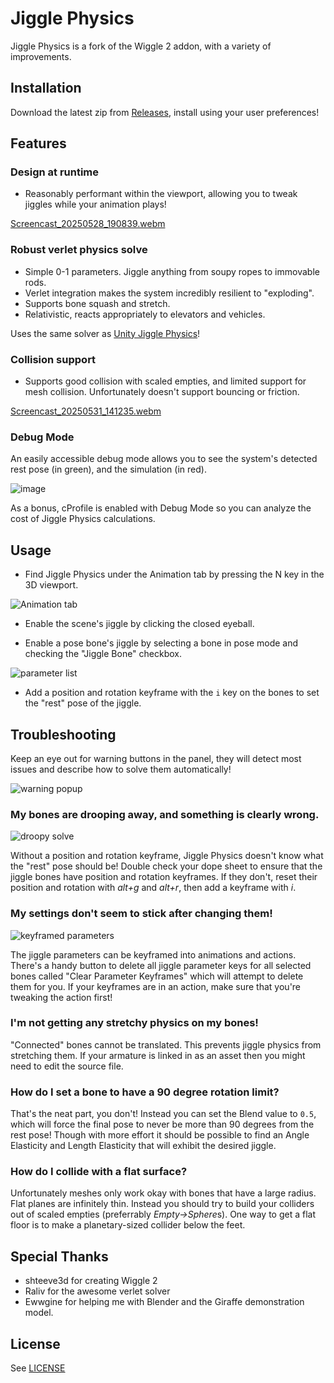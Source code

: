 # Jiggle Physics

Jiggle Physics is a fork of the Wiggle 2 addon, with a variety of improvements.

## Installation

Download the latest zip from [Releases](https://github.com/naelstrof/blender-jiggle-physics/releases/latest), install using your user preferences!

## Features

### Design at runtime

- Reasonably performant within the viewport, allowing you to tweak jiggles while your animation plays!
  
[Screencast_20250528_190839.webm](https://github.com/user-attachments/assets/156016e3-7f77-48b9-98e7-130dfcefb854)


### Robust verlet physics solve

- Simple 0-1 parameters. Jiggle anything from soupy ropes to immovable rods.
- Verlet integration makes the system incredibly resilient to "exploding". 
- Supports bone squash and stretch.
- Relativistic, reacts appropriately to elevators and vehicles.

Uses the same solver as [Unity Jiggle Physics](https://github.com/naelstrof/UnityJigglePhysics)!

### Collision support

- Supports good collision with scaled empties, and limited support for mesh collision. Unfortunately doesn't support bouncing or friction.

[Screencast_20250531_141235.webm](https://github.com/user-attachments/assets/982a9b62-2b65-44ae-9f07-6b0b5650067d)

### Debug Mode

An easily accessible debug mode allows you to see the system's detected rest pose (in green), and the simulation (in red).

![image](https://github.com/user-attachments/assets/14ce81d1-d3be-49e1-a2e8-37e0c278ab85)

As a bonus, cProfile is enabled with Debug Mode so you can analyze the cost of Jiggle Physics calculations.

## Usage

- Find Jiggle Physics under the Animation tab by pressing the N key in the 3D viewport.

![Animation tab](https://github.com/user-attachments/assets/839fcf23-f756-411f-aa3c-77a669a74d05)

- Enable the scene's jiggle by clicking the closed eyeball.

- Enable a pose bone's jiggle by selecting a bone in pose mode and checking the "Jiggle Bone" checkbox.

![parameter list](https://github.com/user-attachments/assets/ff955f3e-c747-48b0-8ff2-87e5a96bb280)

- Add a position and rotation keyframe with the `i` key on the bones to set the "rest" pose of the jiggle. 

## Troubleshooting

Keep an eye out for warning buttons in the panel, they will detect most issues and describe how to solve them automatically!

![warning popup](https://github.com/user-attachments/assets/2fba2440-f106-4476-8301-f41440b4836a)

### My bones are drooping away, and something is clearly wrong.

![droopy solve](https://github.com/user-attachments/assets/38d499f0-4ff3-452f-a088-ee3e2453d4e0)

Without a position and rotation keyframe, Jiggle Physics doesn't know what the "rest" pose should be! Double check your dope sheet to ensure that the jiggle bones have position and rotation keyframes. If they don't, reset their position and rotation with *alt+g* and *alt+r*, then add a keyframe with *i*.

### My settings don't seem to stick after changing them!

![keyframed parameters](https://github.com/user-attachments/assets/fcf91027-708a-4557-b556-9520892b5594)

The jiggle parameters can be keyframed into animations and actions. There's a handy button to delete all jiggle parameter keys for all selected bones called "Clear Parameter Keyframes" which will attempt to delete them for you. If your keyframes are in an action, make sure that you're tweaking the action first!

### I'm not getting any stretchy physics on my bones!

"Connected" bones cannot be translated. This prevents jiggle physics from stretching them. If your armature is linked in as an asset then you might need to edit the source file.

### How do I set a bone to have a 90 degree rotation limit?

That's the neat part, you don't! Instead you can set the Blend value to `0.5`, which will force the final pose to never be more than 90 degrees from the rest pose! Though with more effort it should be possible to find an Angle Elasticity and Length Elasticity that will exhibit the desired jiggle.

### How do I collide with a flat surface?

Unfortunately meshes only work okay with bones that have a large radius. Flat planes are infinitely thin. Instead you should try to build your colliders out of scaled empties (preferrably *Empty->Sphere*s). One way to get a flat floor is to make a planetary-sized collider below the feet.

## Special Thanks

- shteeve3d for creating Wiggle 2
- Raliv for the awesome verlet solver
- Ewwgine for helping me with Blender and the Giraffe demonstration model.

## License

See [LICENSE](LICENSE)

